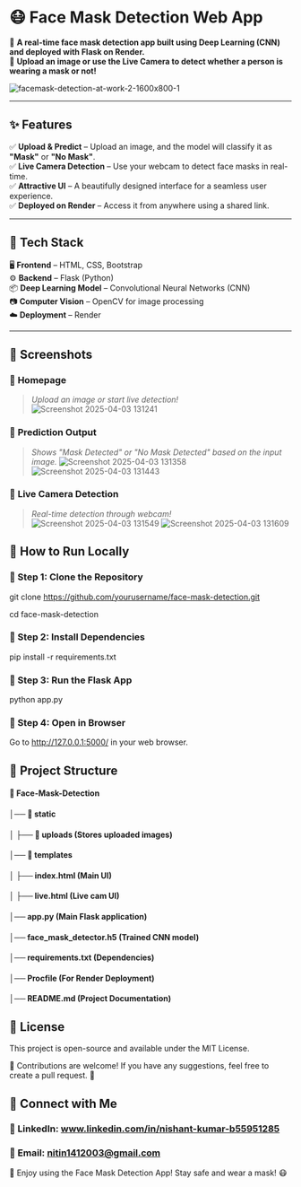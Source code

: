 # **😷 Face Mask Detection Web App**  

🚀 **A real-time face mask detection app built using Deep Learning (CNN) and deployed with Flask on Render.**  
📸 **Upload an image or use the Live Camera to detect whether a person is wearing a mask or not!** 

![facemask-detection-at-work-2-1600x800-1](https://github.com/user-attachments/assets/e493c3ce-72b9-4210-81c2-64e76611eef4)

---

## **✨ Features**  
✅ **Upload & Predict** – Upload an image, and the model will classify it as **"Mask"** or **"No Mask"**.  
✅ **Live Camera Detection** – Use your webcam to detect face masks in real-time.  
✅ **Attractive UI** – A beautifully designed interface for a seamless user experience.  
✅ **Deployed on Render** – Access it from anywhere using a shared link.  

---

## **🔧 Tech Stack**  
🖥️ **Frontend** – HTML, CSS, Bootstrap  
⚙️ **Backend** – Flask (Python)  
📦 **Deep Learning Model** – Convolutional Neural Networks (CNN)  
📷 **Computer Vision** – OpenCV for image processing  
☁️ **Deployment** – Render  

---

## **📸 Screenshots**  
### 🎯 **Homepage**  
> *Upload an image or start live detection!*  
![Screenshot 2025-04-03 131241](https://github.com/user-attachments/assets/8ad06f5c-54fc-4c46-a756-affd94feee28)

### 🎯 **Prediction Output**  
> *Shows "Mask Detected" or "No Mask Detected" based on the input image.* 
![Screenshot 2025-04-03 131358](https://github.com/user-attachments/assets/f209abca-6a7f-4829-846e-666afceb38dd)
![Screenshot 2025-04-03 131443](https://github.com/user-attachments/assets/e44da3c2-06e2-4dc5-a7f4-efedbda13cee)

### 🎯 **Live Camera Detection**  
> *Real-time detection through webcam!*  
![Screenshot 2025-04-03 131549](https://github.com/user-attachments/assets/f4b0d3f3-479c-41d6-8c95-ff810c61d580)
![Screenshot 2025-04-03 131609](https://github.com/user-attachments/assets/16c873b8-a5e7-433f-8037-d40aea38c23e)

## **🚀 How to Run Locally**
### **🔹 Step 1: Clone the Repository**
git clone https://github.com/yourusername/face-mask-detection.git

cd face-mask-detection
### **🔹 Step 2: Install Dependencies**
pip install -r requirements.txt
### **🔹 Step 3: Run the Flask App**
python app.py
### **🔹 Step 4: Open in Browser**
Go to http://127.0.0.1:5000/ in your web browser.

## **📂 Project Structure**
#### 📁 Face-Mask-Detection
#### │── 📁 static
#### │   ├── 📁 uploads  (Stores uploaded images)
#### │── 📁 templates
#### │   ├── index.html   (Main UI)
#### │   ├── live.html    (Live cam UI)
#### │── app.py          (Main Flask application)
#### │── face_mask_detector.h5  (Trained CNN model)
#### │── requirements.txt (Dependencies)
#### │── Procfile        (For Render Deployment)
#### │── README.md       (Project Documentation)

## **📜 License**
This project is open-source and available under the MIT License.

💙 Contributions are welcome! If you have any suggestions, feel free to create a pull request. 🚀

## **🙌 Connect with Me**
### 🔗 LinkedIn: www.linkedin.com/in/nishant-kumar-b55951285
### 📧 Email: nitin1412003@gmail.com

🎉 Enjoy using the Face Mask Detection App! Stay safe and wear a mask! 😷
